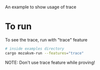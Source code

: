 An example to show usage of trace

# To run 
To see the trace, run with "trace" feature

```sh
# inside examples directory
cargo mozakvm-run --features="trace" 
```

NOTE: Don't use trace feature while proving!
